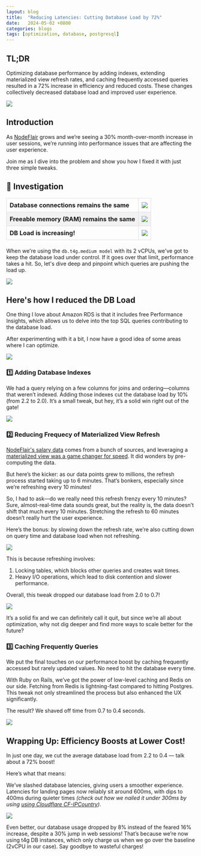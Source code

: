 ```yaml
---
layout: blog
title:  "Reducing Latencies: Cutting Database Load by 72%"
date:   2024-05-02 +0800
categories: blogs
tags: [optimization, database, postgresql]
---
```


## TL;DR

Optimizing database performance by adding indexes, extending materialized view refresh rates, and caching frequently accessed queries resulted in a 72% increase in efficiency and reduced costs. These changes collectively decreased database load and improved user experience.

![](/assets/reducing-latencies-cutting-database-load-db-load-improvement.png)

## Introduction

As [NodeFlair](https://nodeflair.com) grows and we’re seeing a 30% month-over-month increase in user sessions, we’re running into performance issues that are affecting the user experience.

Join me as I dive into the problem and show you how I fixed it with just three simple tweaks.

## 🔎 Investigation

<table>
  <tbody>
    <tr>
      <td class="left-column">Database connections remains the same</td>
      <td class="right-column"><img src="/assets/reducing-latencies-cutting-database-load-investigation-db-connections.png"></td>
    </tr>
    <tr>
      <td class="left-column">Freeable memory (RAM) remains the same</td>
      <td class="right-column"><img src="/assets/reducing-latencies-cutting-database-load-investigation-ram.png"></td>
    </tr>
    <tr>
      <td class="left-column">DB Load is increasing!</td>
      <td class="right-column"><img src="/assets/reducing-latencies-cutting-database-load-investigation-db-load.png"></td>
    </tr>
  </tbody>
</table>

When we're using the `db.t4g.medium model` with its 2 vCPUs, we've got to keep the database load under control. If it goes over that limit, performance takes a hit. So, let's dive deep and pinpoint which queries are pushing the load up.

![](/assets/reducing-latencies-cutting-database-load-db-aas-before.png)

## Here's how I reduced the DB Load

One thing I love about Amazon RDS is that it includes free Performance Insights, which allows us to delve into the top SQL queries contributing to the database load.

After experimenting with it a bit, I now have a good idea of some areas where I can optimize.

![](/assets/reducing-latencies-cutting-database-load-top-sql.png)

### 1️⃣ Adding Database Indexes

We had a query relying on a few columns for joins and ordering—columns that weren’t indexed. Adding those indexes cut the database load by 10% (from 2.2 to 2.0). It’s a small tweak, but hey, it’s a solid win right out of the gate!

![](/assets/reducing-latencies-cutting-database-load-solution-add-index.png)

### 2️⃣ Reducing Frequecy of Materialized View Refresh

[NodeFlair's salary data](https://nodeflair.com/salaries) comes from a bunch of sources, and leveraging a [materialized view was a game changer for speed](/improve-database-view-performance-with-materialized-view). It did wonders by pre-computing the data.

But here’s the kicker: as our data points grew to millions, the refresh process started taking up to 6 minutes. That’s bonkers, especially since we’re refreshing every 10 minutes!

So, I had to ask—do we really need this refresh frenzy every 10 minutes? Sure, almost-real-time data sounds great, but the reality is, the data doesn’t shift that much every 10 minutes. Stretching the refresh to 60 minutes doesn’t really hurt the user experience.

Here’s the bonus: by slowing down the refresh rate, we’re also cutting down on query time and database load when not refreshing.

![](/assets/reducing-latencies-cutting-database-load-solution-refresh-view-less-often-query.png)

This is because refreshing involves:
1. Locking tables, which blocks other queries and creates wait times.
2. Heavy I/O operations, which lead to disk contention and slower performance.

Overall, this tweak dropped our database load from 2.0 to 0.7!

![](/assets/reducing-latencies-cutting-database-load-solution-refresh-view-less-often-overall.png)

It’s a solid fix and we can definitely call it quit, but since we’re all about optimization, why not dig deeper and find more ways to scale better for the future?

### 3️⃣ Caching Frequently Queries

We put the final touches on our performance boost by caching frequently accessed but rarely updated values. No need to hit the database every time.

With Ruby on Rails, we’ve got the power of low-level caching and Redis on our side. Fetching from Redis is lightning-fast compared to hitting Postgres. This tweak not only streamlined the process but also enhanced the UX significantly.

The result? We shaved off time from 0.7 to 0.4 seconds.

![](/assets/reducing-latencies-cutting-database-load-solution-caching.png)

## Wrapping Up: Efficiency Boosts at Lower Cost!

In just one day, we cut the average database load from 2.2 to 0.4 — talk about a 72% boost!

Here’s what that means:

We’ve slashed database latencies, giving users a smoother experience. Latencies for landing pages now reliably sit around 600ms, with dips to 400ms during quieter times <i>(check out how we nailed it under 300ms by using [using Cloudflare CF-IPCountry](/using-cloudflare-cf-ipcountry-to-reduce-latencies-by-300ms))</i>.

![](/assets/reducing-latencies-cutting-database-load-latencies.png)

Even better, our database usage dropped by 8% instead of the feared 16% increase, despite a 30% jump in web sessions! That’s because we’re now using t4g DB instances, which only charge us when we go over the baseline (2vCPU in our case). Say goodbye to wasteful charges!


<style>
    /* Basic table styling */
    table {
        border-collapse: collapse;
        margin-bottom: 20px; /* Optional: Adds space below the table */
    }
    td {
        border: 1px solid #dddddd;
        padding: 8px;
        text-align: left;
        vertical-align: middle; /* Centers content vertically */
    }
    .left-column {
        font-weight: 700;
    }
    /* Alternate row colors */
    tr:nth-child(even) {
        background-color: #f2f2f2;
    }
    /* Responsive design */
    @media (max-width: 768px) {
        table, thead, tbody, th, td, tr {
            display: block;
        }
        td {
            border: none; /* Removes borders between cells */
            padding: 8px; /* Adds padding to cells */
            text-align: center; /* Centers content on mobile */
        }
        .left-column {
            max-width: 100%;
            border-bottom: 0px;
        }
        .right-column {
            width: fit-content !important;
        }
        img {
            max-width: 100%; /* Ensures image resizes to fit column width */
            height: auto; /* Maintains aspect ratio */
            display: block; /* Removes any default inline styles */
            margin: 0 auto; /* Centers the image horizontally */
        }
    }
</style>